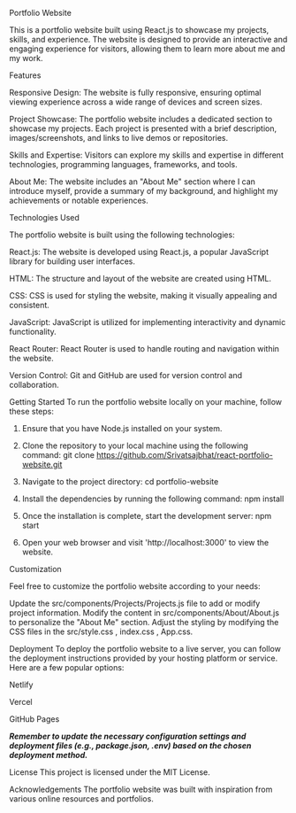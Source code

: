 Portfolio Website


This is a portfolio website built using React.js to showcase my projects, skills, and experience. The website is designed to provide an interactive and engaging experience for visitors, allowing them to learn more about me and my work.


Features

Responsive Design: The website is fully responsive, ensuring optimal viewing experience across a wide range of devices and screen sizes.

Project Showcase: The portfolio website includes a dedicated section to showcase my projects. Each project is presented with a brief description,   images/screenshots, and links to live demos or repositories.

Skills and Expertise: Visitors can explore my skills and expertise in different technologies, programming languages, frameworks, and tools.

About Me: The website includes an "About Me" section where I can introduce myself, provide a summary of my background, and highlight my achievements or notable experiences.


Technologies Used

The portfolio website is built using the following technologies:

React.js: The website is developed using React.js, a popular JavaScript library for building user interfaces.

HTML: The structure and layout of the website are created using HTML.

CSS: CSS is used for styling the website, making it visually appealing and consistent.

JavaScript: JavaScript is utilized for implementing interactivity and dynamic functionality.

React Router: React Router is used to handle routing and navigation within the website.

Version Control: Git and GitHub are used for version control and collaboration.


Getting Started
To run the portfolio website locally on your machine, follow these steps:

1. Ensure that you have Node.js installed on your system.

2. Clone the repository to your local machine using the following command:
git clone https://github.com/Srivatsajbhat/react-portfolio-website.git

3. Navigate to the project directory:
cd portfolio-website

4. Install the dependencies by running the following command:
npm install

5. Once the installation is complete, start the development server:
npm start

6. Open your web browser and visit 'http://localhost:3000' to view the website.


Customization

Feel free to customize the portfolio website according to your needs:

Update the src/components/Projects/Projects.js file to add or modify project information.
Modify the content in src/components/About/About.js to personalize the "About Me" section.
Adjust the styling by modifying the CSS files in the src/style.css , index.css , App.css.


Deployment
To deploy the portfolio website to a live server, you can follow the deployment instructions provided by your hosting platform or service. Here are a few popular options:

Netlify

Vercel

GitHub Pages

***Remember to update the necessary configuration settings and deployment files (e.g., package.json, .env) based on the chosen deployment method.***

License
This project is licensed under the MIT License.

Acknowledgements
The portfolio website was built with inspiration from various online resources and portfolios.